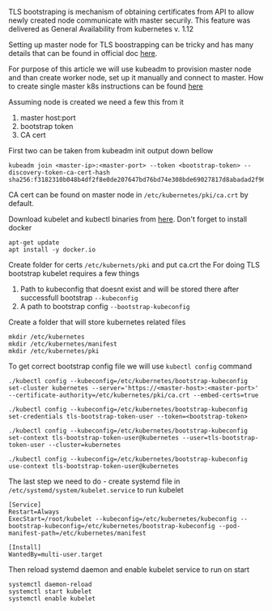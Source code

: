 TLS bootstraping is mechanism of obtaining certificates
from API to allow newly created node communicate with master securily.
This feature was delivered as General Availability from kubernetes v. 1.12


Setting up master node for TLS boostrapping can be tricky and has many details
that can be found in official doc [here](https://kubernetes.io/docs/reference/command-line-tools-reference/kubelet-tls-bootstrapping/#kube-apiserver-configuration).

For purpose of this article we will use kubeadm to provision master node
and than create worker node, set up it manually and connect to master.
How to create single master k8s instructions can be found [here](https://kubernetes.io/docs/setup/independent/create-cluster-kubeadm/)

Assuming node is created we need a few this from it

   1. master host:port
   2. bootstrap token
   3. CA cert

First two can be taken from kubeadm init output down bellow

```
kubeadm join <master-ip>:<master-port> --token <bootstrap-token> --discovery-token-ca-cert-hash sha256:f3182310b048b4df2f8e0de207647bd76bd74e308bde69027817d8abadad2f96
```

CA cert can be found on master node in `/etc/kubernetes/pki/ca.crt` by default.

Download kubelet and kubectl binaries from [here](https://kubernetes.io/docs/setup/release/notes/#server-binaries).
Don't forget to install docker

```
apt-get update
apt install -y docker.io
```

Create folder for certs `/etc/kubernets/pki` and put ca.crt the
For doing TLS bootstrap kubelet requires a few things

1. Path to kubeconfig that doesnt exist and will be stored there
   after successfull bootstrap `--kubeconfig`
2. A path to bootstrap config `--bootstrap-kubeconfig`

Create a folder that will store kubernetes related files

```
mkdir /etc/kubernetes
mkdir /etc/kubernetes/manifest
mkdir /etc/kubernetes/pki
```

To get correct bootstrap config file we will use `kubectl config` command

```
./kubectl config --kubeconfig=/etc/kubernetes/bootstrap-kubeconfig set-cluster kubernetes --server='https://<master-host>:<master-port>' --certificate-authority=/etc/kubernetes/pki/ca.crt --embed-certs=true

./kubectl config --kubeconfig=/etc/kubernetes/bootstrap-kubeconfig set-credentials tls-bootstrap-token-user --token=<bootstrap-token>

./kubectl config --kubeconfig=/etc/kubernetes/bootstrap-kubeconfig set-context tls-bootstrap-token-user@kubernetes --user=tls-bootstrap-token-user --cluster=kubernetes

./kubectl config --kubeconfig=/etc/kubernetes/bootstrap-kubeconfig use-context tls-bootstrap-token-user@kubernetes

```


The last step we need to do - create systemd
file in `/etc/systemd/system/kubelet.service` to run kubelet


```
[Service]
Restart=Always
ExecStart=/root/kubelet --kubeconfig=/etc/kubernetes/kubeconfig --bootstrap-kubeconfig=/etc/kubernetes/bootstrap-kubeconfig --pod-manifest-path=/etc/kubernetes/manifest

[Install]
WantedBy=multi-user.target
```

Then reload systemd daemon and enable kubelet service to run on start

```
systemctl daemon-reload
systemctl start kubelet
systemctl enable kubelet
```